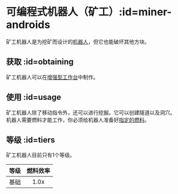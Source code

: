 # 可编程式机器人（矿工）:id=miner-androids

矿工机器人是为挖矿而设计的[机器人](/Androids)，但它也能破坏其他方块。

## 获取 :id=obtaining

矿工机器人可以在[增强型工作台](/Enhanced-Crafting-Table)中制作。

## 使用 :id=usage

矿工机器人除了移动指令外，还可以进行挖掘。它可以创建隧道以及洞穴。  
机器人需要燃料才能工作，你必须给机器人准备好[指定的燃料](/Normal-Androids#power-source)。

## 等级 :id=tiers

矿工机器人目前只有1个等级。

| 等级 | 燃料效率 |
|---- | :-----: |
| 基础 | 1.0x   |
